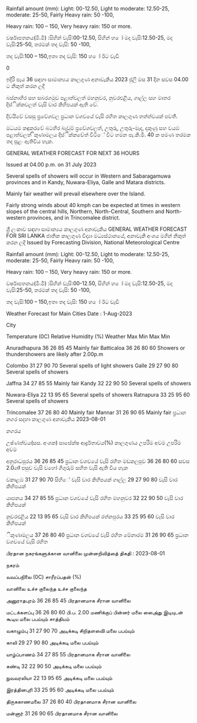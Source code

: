 Rainfall amount (mm): Light: 00-12.50, Light to moderate: 12.50-25, moderate: 25-50, Fairly Heavy rain: 50 -100,

Heavy rain: 100 – 150, Very heavy rain: 150 or more.

වර්ෂාපතනය(මි.මී) :සිහින් වැසි:00-12.50, සිහින් හ ෝ මද වැසි:12.50-25, මද වැසි:25-50, තරමක් තද වැසි: 50 -100,

තද වැසි:100 – 150,ඉතා තද වැසි: 150 හ ෝ ඊට වැඩි

0

ඉදිරි පැය 36 සඳහා සාමාන්‍යය කාලගුණ අනාවැකිය 2023 ජුලි මස 31 දින සවස 04.00 ට නිකුත් කරන ලදි

බස්නාහිර සහ සබරගමුව පළාත්වලත් මහනුවර, නුවරඑළිය, ගාල්ල සහ මාතර දිස්ික්කවලත් වැසි වාර කිහිපයක් ඇති වේ.

දිවයිවේ වසසු ප්‍රවේශවල ප්‍රධාන වශවයේ වැසි රහිත කාලගුණ තත්ත්වයක් පවතී.

මධයම කඳුකරවේ බටහිර බෑවුම් ප්‍රවේශවලත්, උතුරු, උතුරු-මැද, දකුණු සහ වයඹ පළාත්වලත් ිකුණාමලය දිස්ික්කවේත් විටිේ විට හමන පැ.කි.මී. 40 ක පමණ තරමක තද සුළං ඇතිවිය හැක.

GENERAL WEATHER FORECAST FOR NEXT 36 HOURS

Issued at 04.00 p.m. on 31 July 2023

Several spells of showers will occur in Western and Sabaragamuwa provinces and in Kandy, Nuwara-Eliya, Galle and Matara districts.

Mainly fair weather will prevail elsewhere over the Island.

Fairly strong winds about 40 kmph can be expected at times in western slopes of the central hills, Northern, North-Central, Southern and North-western provinces, and in Trincomalee district.

ශ්‍රී ලංකාව සඳහා සාමාන්‍යය කාලගුණ අනාවැකිය GENERAL WEATHER FORECAST FOR SRI LANKA ජාතික කාලගුණ විද්‍යා මධ්‍යස්ථානයේ, අනාවැකි අංශය මගින් නිකුත් කරන ලදි Issued by Forecasting Division, National Meteorological Centre

Rainfall amount (mm): Light: 00-12.50, Light to moderate: 12.50-25, moderate: 25-50, Fairly Heavy rain: 50 -100,

Heavy rain: 100 – 150, Very heavy rain: 150 or more.

වර්ෂාපතනය(මි.මී) :සිහින් වැසි:00-12.50, සිහින් හ ෝ මද වැසි:12.50-25, මද වැසි:25-50, තරමක් තද වැසි: 50 -100,

තද වැසි:100 – 150,ඉතා තද වැසි: 150 හ ෝ ඊට වැඩි

Weather Forecast for Main Cities Date : 1-Aug-2023

City

Temperature (0C) Relative Humidity (%) Weather Max Min Max Min

Anuradhapura 36 26 85 45 Mainly fair Batticaloa 36 26 80 60 Showers or thundershowers are likely after 2.00p.m

Colombo 31 27 90 70 Several spells of light showers Galle 29 27 90 80 Several spells of showers

Jaffna 34 27 85 55 Mainly fair Kandy 32 22 90 50 Several spells of showers

Nuwara-Eliya 22 13 95 65 Several spells of showers Ratnapura 33 25 95 60 Several spells of showers

Trincomalee 37 26 80 40 Mainly fair Mannar 31 26 90 65 Mainly fair ප්‍රධාන නගර සදහා කාලගුණ අනාවැකිය 2023-08-01

නගරය

උෂ්ණත්වය(සස. අංශක) සාසේක්ෂ ආර්ද්‍රතාවය(%) කාලගුණය උපරිම අවම උපරිම අවම

අනුරාධපුරය 36 26 85 45 ප්‍රධාන වශවයේ වැසි රහිත මඩකලපුව 36 26 80 60 සවස 2.00ේ පසුව වැසි වහෝ ගිගුරුම් සහිත වැසි ඇති විය හැක

වකාළඹ 31 27 90 70 සිහිේ වැසි වාර කිහිපයක් ගාල්ල 29 27 90 80 වැසි වාර කිහිපයක්

යාපනය 34 27 85 55 ප්‍රධාන වශවයේ වැසි රහිත මහනුවර 32 22 90 50 වැසි වාර කිහිපයක්

නුවරඑළිය 22 13 95 65 වැසි වාර කිහිපයක් රත්නපුරය 33 25 95 60 වැසි වාර කිහිපයක්

ිකුණාමලය 37 26 80 40 ප්‍රධාන වශවයේ වැසි රහිත මේනාරම 31 26 90 65 ප්‍රධාන වශවයේ වැසි රහිත

பிரதான நகரங்களுக்கான வானிலை முன்னறிவித்தை் திகதி : 2023-08-01

நகரம்

வவப்பநிலை (0C) சாரீரப்பதன் (%)

வானிலை உச்ச குலைந்த உச்ச குலைந்த

அனுராதபுரம் 36 26 85 45 பிரதானமாக சீரான வானிலை

மட்டக்களப்பு 36 26 80 60 பி.ப. 2.00 மணிக்குப் பின்னர் மலை அை்ைது இடியுடன் கூடிய மலை பபய்யும் சாத்தியம்

வகாழும்பு 31 27 90 70 அடிக்கடி சிறிதளவிை் மலை பபய்யும்

காலி 29 27 90 80 அடிக்கடி மலை பபய்யும்

யாழ்ப்பாணம் 34 27 85 55 பிரதானமாக சீரான வானிலை

கண்டி 32 22 90 50 அடிக்கடி மலை பபய்யும்

நுவவரலியா 22 13 95 65 அடிக்கடி மலை பபய்யும்

இரத்தினபுரி 33 25 95 60 அடிக்கடி மலை பபய்யும்

திருககாணமலை 37 26 80 40 பிரதானமாக சீரான வானிலை

மன்னார் 31 26 90 65 பிரதானமாக சீரான வானிலை
